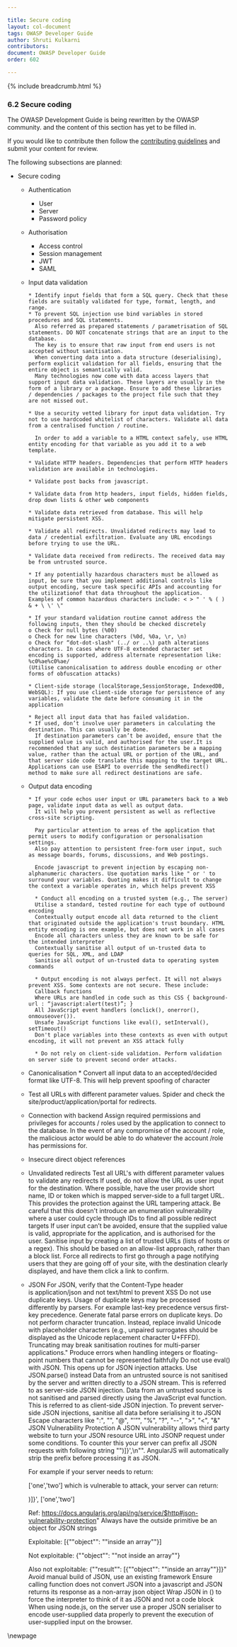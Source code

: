 ```yaml
---

title: Secure coding
layout: col-document
tags: OWASP Developer Guide
author: Shruti Kulkarni
contributors:
document: OWASP Developer Guide
order: 602

---
```


{% include breadcrumb.html %}

### 6.2 Secure coding

The OWASP Development Guide is being rewritten by the OWASP community.
and the content of this section has yet to be filled in.

If you would like to contribute then follow the
[contributing guidelines](https://github.com/OWASP/www-project-developer-guide/blob/main/contributing.md)
and submit your content for review.

The following subsections are planned:

* Secure coding
  * Authentication
    * User
    * Server
    * Password policy
  * Authorisation
    * Access control
    * Session management
    * JWT
    * SAML
  * Input data validation

        * Identify input fields that form a SQL query. Check that these fields are suitably validated for type, format, length, and range.
        * To prevent SQL injection use bind variables in stored procedures and SQL statements. 
          Also referred as prepared statements / parametrisation of SQL statements. DO NOT concatenate strings that are an input to the database.
          The key is to ensure that raw input from end users is not accepted without sanitisation.
          When converting data into a data structure (deserialising), perform explicit validation for all fields, ensuring that the entire object is semantically valid.
          Many technologies now come with data access layers that support input data validation. These layers are usually in the form of a library or a package. Ensure to add these libraries  / dependencies / packages to the project file such that they are not missed out.   

        * Use a security vetted library for input data validation. Try not to use hardcoded whitelist of characters. Validate all data from a centralised function / routine.

          In order to add a variable to a HTML context safely, use HTML entity encoding for that variable as you add it to a web template.

        * Validate HTTP headers. Dependencies that perform HTTP headers validation are available in technologies.
        
        * Validate post backs from javascript. 
        
        * Validate data from http headers, input fields, hidden fields, drop down lists & other web components
        
        * Validate data retrieved from database. This will help mitigate persistent XSS.
        
        * Validate all redirects. Unvalidated redirects may lead to data / credential exfiltration. Evaluate any URL encodings before trying to use the URL.
        
        * Validate data received from redirects. The received data may be from untrusted source.
        
        * If any potentially hazardous characters must be allowed as input, be sure that you implement additional controls like output encoding, secure task specific APIs and accounting for  the utilizationof that data throughout the application. Examples of common hazardous characters include: < > " ' % ( ) & + \ \' \"
        
        * If your standard validation routine cannot address the following inputs, then they should be checked discretely
        o Check for null bytes (%00)
        o Check for new line characters (%0d, %0a, \r, \n)
        o Check for “dot-dot-slash" (../ or ..\) path alterations characters. In cases where UTF-8 extended character set encoding is supported, address alternate representation like:     %c0%ae%c0%ae/
        (Utilise canonicalisation to address double encoding or other forms of obfuscation attacks)
        
        * Client-side storage (localStorage,SessionStorage, IndexedDB, WebSQL): If you use client-side storage for persistence of any variables, validate the date before consuming it in the application

        * Reject all input data that has failed validation.
        * If used, don’t involve user parameters in calculating the destination. This can usually be done.
          If destination parameters can’t be avoided, ensure that the supplied value is valid, and authorised for the user.It is recommended that any such destination parameters be a mapping value, rather than the actual URL or portion of the URL, and that server side code translate this mapping to the target URL. Applications can use ESAPI to override the sendRedirect() method to make sure all redirect destinations are safe.


  * Output data encoding

        * If your code echos user input or URL parameters back to a Web page, validate input data as well as output data.
          It will help you prevent persistent as well as reflective cross-site scripting.  

          Pay particular attention to areas of the application that permit users to modify configuration or personalisation settings. 
          Also pay attention to persistent free-form user input, such as message boards, forums, discussions, and Web postings.

          Encode javascript to prevent injection by escaping non-alphanumeric characters. Use quotation marks like " or ' to surround your variables. Quoting makes it difficult to change the context a variable operates in, which helps prevent XSS
          
          * Conduct all encoding on a trusted system (e.g., The server)
          Utilise a standard, tested routine for each type of outbound encoding
          Contextually output encode all data returned to the client that originated outside the application's trust boundary. HTML entity encoding is one example, but does not work in all cases
          Encode all characters unless they are known to be safe for the intended interpreter
          Contextually sanitise all output of un-trusted data to queries for SQL, XML, and LDAP
          Sanitise all output of un-trusted data to operating system commands
          
          * Output encoding is not always perfect. It will not always prevent XSS. Some contexts are not secure. These include:
          Callback functions
          Where URLs are handled in code such as this CSS { background-url : “javascript:alert(test)”; }
          All JavaScript event handlers (onclick(), onerror(), onmouseover()).
          Unsafe JavaScript functions like eval(), setInterval(), setTimeout()
          Don't place variables into these contexts as even with output encoding, it will not prevent an XSS attack fully
          
          * Do not rely on client-side validation. Perform validation on server side to prevent second order attacks.

  * Canonicalisation
          * Convert all input data to an accepted/decided format like UTF-8. 
      This will help prevent spoofing of character
   
 
   * Test all URLs with different parameter values.
      Spider and check the site/product/application/portal for redirects.   

  * Connection with backend
        Assign required permissions and privileges for accounts / roles used by the application to connect to the database. In the event of any compromise of the account / role, the malicious actor would be able to do whatever the account /role has permissions for. 

  * Insecure direct object references


  * Unvalidated redirects
         Test all URL's with different parameter values to validate any redirects
         If used, do not allow the URL as user input for the destination.
             Where possible, have the user provide short name, ID or token which is mapped server-side to a full target URL.
             This provides the protection against the URL tampering attack.
             Be careful that this doesn't introduce an enumeration vulnerability where a user could cycle through IDs to find all possible redirect targets
             If user input can’t be avoided, ensure that the supplied value is valid, appropriate for the application, and is authorised for the user.
             Sanitise input by creating a list of trusted URLs (lists of hosts or a regex). This should be based on an allow-list approach, rather than a block list.
             Force all redirects to first go through a page notifying users that they are going off of your site, with the destination clearly displayed, and have them click a link to confirm.

  * JSON
    For JSON, verify that the Content-Type header is application/json and not text/html to prevent XSS
    Do not use duplicate keys. Usage of duplicate keys may be processed differently by parsers. For example last-key precedence versus first-key precedence. 
             Generate fatal parse errors on duplicate keys.
    Do not perform character truncation. Instead, replace invalid Unicode with placeholder characters (e.g., unpaired surrogates should be displayed as the Unicode replacement character U+FFFD). Truncating may break sanitisation routines for multi-parser applications."
    Produce errors when handling integers or floating-point numbers that cannot be represented faithfully
    Do not use eval() with JSON. This opens up for JSON injection attacks. Use JSON.parse() instead
    Data from an untrusted source is not sanitised by the server and written directly to a JSON stream. This is referred to as server-side JSON injection.
    Data from an untrusted source is not sanitised and parsed directly using the JavaScript eval function. This is referred to as client-side JSON injection.
    To prevent server-side JSON injections, sanitise all data before serialising it to JSON
    Escape characters like ":", "\", "@", "'”", "%", "?", "--", ">", "<", "&"
    JSON Vulnerability Protection
    A JSON vulnerability allows third party website to turn your JSON resource URL into JSONP request under some conditions. To counter this your server can prefix all JSON requests with following string "")]}',\n"". AngularJS will automatically strip the prefix before processing it as JSON.

    For example if your server needs to return:

    ['one','two']
    which is vulnerable to attack, your server can return:

    )]}',
    ['one','two']

    Ref: https://docs.angularjs.org/api/ng/service/$http#json-vulnerability-protection"
    Always have the outside primitive be an object for JSON strings

    Exploitable:
    [{""object"": ""inside an array""}]

    Not exploitable:
    {""object"": ""not inside an array""}

    Also not exploitable:
    {""result"": [{""object"": ""inside an array""}]}"
    Avoid manual build of JSON, use an existing framework
    Ensure calling function does not convert JSON into a javascript and JSON returns its response as a non-array json object
    Wrap JSON in () to force the interpreter to think of it as JSON and not a code block
    When using node.js, on the server use a proper JSON serialiser to encode user-supplied data properly to prevent the execution of user-supplied input on the browser. 
   

\newpage
